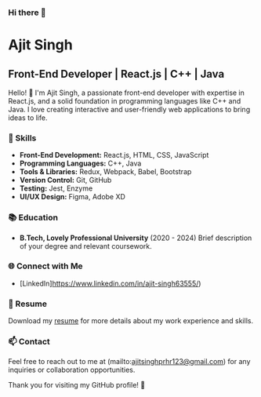 ### Hi there 👋
# Ajit Singh

## Front-End Developer | React.js | C++ | Java

Hello! 👋 I'm Ajit Singh, a passionate front-end developer with expertise in React.js, and a solid foundation in programming languages like C++ and Java. I love creating interactive and user-friendly web applications to bring ideas to life.

### 🔧 Skills

- **Front-End Development:** React.js, HTML, CSS, JavaScript
- **Programming Languages:** C++, Java
- **Tools & Libraries:** Redux, Webpack, Babel, Bootstrap
- **Version Control:** Git, GitHub
- **Testing:** Jest, Enzyme
- **UI/UX Design:** Figma, Adobe XD

### 📚 Education

- **B.Tech, Lovely Professional University** (2020 - 2024)
  Brief description of your degree and relevant coursework.

### 🌐 Connect with Me

- [LinkedIn]https://www.linkedin.com/in/ajit-singh63555/)

### 📄 Resume

Download my [resume](link-to-resume.pdf) for more details about my work experience and skills.

### 📫 Contact

Feel free to reach out to me at (mailto:ajitsinghprhr123@gmail.com) for any inquiries or collaboration opportunities.

Thank you for visiting my GitHub profile! 🚀


<!--
**AJprSINGH/AJprSINGH** is a ✨ _special_ ✨ repository because its `README.md` (this file) appears on your GitHub profile.

Here are some ideas to get you started:

- 🔭 I’m currently working on ...
- 🌱 I’m currently learning ...
- 👯 I’m looking to collaborate on ...
- 🤔 I’m looking for help with ...
- 💬 Ask me about ...
- 📫 How to reach me: ...
- 😄 Pronouns: ...
- ⚡ Fun fact: ...
-->
